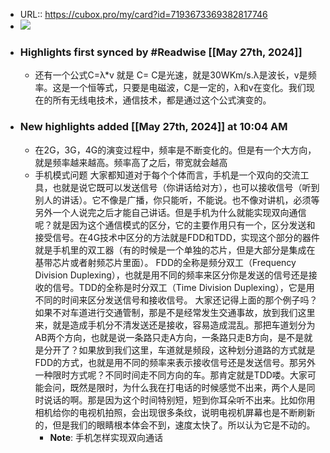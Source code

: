 - URL:: https://cubox.pro/my/card?id=7193673369382817746
- ![](https://image.cubox.pro/cover/2eu1ikpv2qf6ljtkbh4jp0auzbixkdaau656v4ary8r7t8zlf2)
- ### Highlights first synced by #Readwise [[May 27th, 2024]]
    - 还有一个公式C=λ*v 
   就是 C= C是光速，就是30WKm/s.λ是波长，v是频率。这是一个恒等式，只要是电磁波，C是一定的，λ和v在变化。我们现在的所有无线电技术，通信技术，都是通过这个公式演变的。
- ### New highlights added [[May 27th, 2024]] at 10:04 AM
    - 在2G，3G，4G的演变过程中，频率是不断变化的。但是有一个大方向，就是频率越来越高。频率高了之后，带宽就会越高
    - 手机模式问题 
   大家都知道对于每个个体而言，手机是一个双向的交流工具，也就是说它既可以发送信号（你讲话给对方），也可以接收信号（听到别人的讲话）。它不像是广播，你只能听，不能说。也不像对讲机，必须等另外一个人说完之后才能自己讲话。但是手机为什么就能实现双向通信呢？就是因为这个通信模式的区分，它的主要作用只有一个，区分发送和接受信号。在4G技术中区分的方法就是FDD和TDD，实现这个部分的器件就是手机里的双工器（有的时候是一个单独的芯片，但是大部分是集成在基带芯片或者射频芯片里面）。 
   FDD的全称是频分双工（Frequency Division Duplexing），也就是用不同的频率来区分你是发送的信号还是接收的信号。TDD的全称是时分双工（Time Division Duplexing），它是用不同的时间来区分发送信号和接收信号。 
   大家还记得上面的那个例子吗？如果不对车道进行交通管制，那是不是经常发生交通事故，放到我们这里来，就是造成手机分不清发送还是接收，容易造成混乱。那把车道划分为AB两个方向，也就是说一条路只走A方向，一条路只走B方向，是不是就是分开了？如果放到我们这里，车道就是频段，这种划分道路的方式就是FDD的方式，也就是用不同的频率来表示接收信号还是发送信号。那另外一种限时方式呢？不同时间走不同方向的车。那肯定就是TDD喽。大家可能会问，既然是限时，为什么我在打电话的时候感觉不出来，两个人是同时说话的啊。那是因为这个时间特别短，短到你耳朵听不出来。比如你用相机给你的电视机拍照，会出现很多条纹，说明电视机屏幕也是不断刷新的，但是我们的眼睛根本体会不到，速度太快了。所以认为它是不动的。
        - **Note**: 手机怎样实现双向通话
